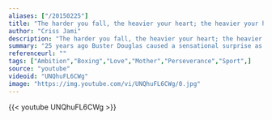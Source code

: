 ```yaml
---
aliases: ["/20150225"]
title: "The harder you fall, the heavier your heart; the heavier your heart, the stronger you climb; the stronger you climb, the higher your pedestal."
author: "Criss Jami"
description: "The harder you fall, the heavier your heart; the heavier your heart, the stronger you climb; the stronger you climb, the higher your pedestal. - Criss Jami quotes from GetInspired365.com"
summary: "25 years ago Buster Douglas caused a sensational surprise as he knocked out Mike Tyson. This video explains how he did it, and why we all need something to fight for"
referenceurl: ""
tags: ["Ambition","Boxing","Love","Mother","Perseverance","Sport",]
source: "youtube"
videoid: "UNQhuFL6CWg"
image: "https://img.youtube.com/vi/UNQhuFL6CWg/0.jpg"
---
```


{{< youtube UNQhuFL6CWg >}}
